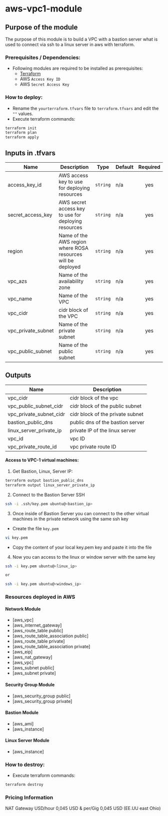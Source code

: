 # aws-vpc1-module

## Purpose of the module

The purpose of this module is to build a VPC with a bastion server what is used to connect via ssh to a linux server in aws with terraform.

### Prerequisites / Dependencies:
* Following modules are required to be installed as prerequisites:
  * [Terraform](https://learn.hashicorp.com/tutorials/terraform/install-cli?in=terraform/aws-get-started)
  * AWS `Access Key ID`
  * AWS `Secret Access Key`

### How to deploy:

* Rename the `yourterraform.tfvars` file to `terraform.tfvars` and edit the `""` values.
* Execute terraform commands:
```bash
terraform init
terraform plan
terraform apply
```

## Inputs in .tfvars
| Name | Description | Type | Default | Required |
|------|-------------|------|---------|:--------:|
| access_key_id | AWS access key to use for deploying resources | `string` | n/a | yes |
| secret_access_key | AWS secret access key to use for deploying resources| `string` | n/a | yes |
| region | Name of the AWS region where ROSA resources will be deployed | `string` | n/a | yes |
| vpc_azs | Name of the availability zone | `string` | n/a | yes |
| vpc_name | Name of the VPC | `string` | n/a | yes |
| vpc_cidr | cidr block of the VPC | `string` | n/a | yes |
| vpc_private_subnet | Name of the private subnet | `string` | n/a | yes |
| vpc_public_subnet | Name of the public subnet | `string` | n/a | yes |

## Outputs

| Name | Description |
|------|-------------|
| vpc_cidr | cidr block of the vpc |
| vpc_public_subnet_cidr | cidr block of the public subnet |
| vpc_private_subnet_cidr | cidr block of the private subnet |
| bastion_public_dns | public dns of the bastion server |
| linux_server_private_ip | private IP of the linux server |
| vpc_id | vpc ID |
| vpc_private_route_id | vpc private route ID|

#### Access to VPC-1 virtual machines:

1. Get Bastion, Linux, Server IP:
```bash
terraform output bastion_public_dns
terraform output linux_server_private_ip
```

2. Connect to the Bastion Server SSH
```bash
ssh -i .ssh/key.pem ubuntu@<bastion_ip>
```

3. Once inside of Bastion Server you can connect to the other virtual machines in the private network using the same ssh key


* Create the file `key.pem` 
```bash
vi key.pem
```

* Copy the content of your local key.pem key and paste it into the file

4. Now you can access to the linux or window server with the same key
```bash
ssh -i key.pem ubuntu@<linux_ip>

or

ssh -i key.pem ubuntu@<windows_ip>
```

### Resources deployed in AWS

#### Network Module
* [aws_vpc]
* [aws_internet_gateway]
* [aws_route_table public]
* [aws_route_table_association public]
* [aws_route_table private]
* [aws_route_table_association private]
* [aws_eip]
* [aws_nat_gateway]
* [aws_vpc]
* [aws_subnet public]
* [aws_subnet private]
#### Security Group Module
* [aws_security_group public]
* [aws_security_group private] 
#### Bastion Module
* [aws_ami]
* [aws_instance]
#### Linux Server Module
* [aws_instance]

### How to destroy:

* Execute terraform commands:
```bash
terraform destroy
```

### Pricing Information

NAT Gateway USD/hour 0,045 USD & per/Gig 0,045 USD (EE.UU east Ohio)
